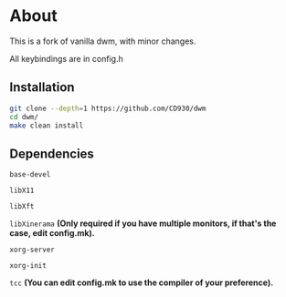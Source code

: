 # About
This is a fork of vanilla dwm, with minor changes.

All keybindings are in config.h

## Installation
```sh
git clone --depth=1 https://github.com/CD930/dwm
cd dwm/
make clean install
```
## Dependencies
`base-devel`

`libX11`

`libXft`

`libXinerama` **(Only required if you have multiple monitors, if that's the case, edit config.mk).**

`xorg-server`

`xorg-init`

`tcc` **(You can edit config.mk to use the compiler of your preference).**
